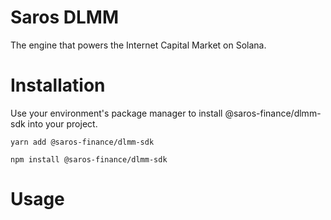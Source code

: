 # Saros DLMM

The engine that powers the Internet Capital Market on Solana.

# Installation

Use your environment's package manager to install @saros-finance/dlmm-sdk into your project.

```
yarn add @saros-finance/dlmm-sdk
```

```
npm install @saros-finance/dlmm-sdk
```

# Usage